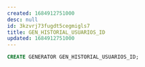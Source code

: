 ```yaml
---
created: 1684912751000
desc: null
id: 3kzvrj73fugdt5cegmigls7
title: GEN_HISTORIAL_USUARIOS_ID
updated: 1684912751000
---
```


```sql
CREATE GENERATOR GEN_HISTORIAL_USUARIOS_ID;
```